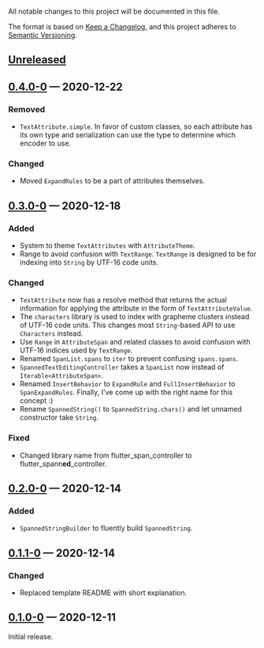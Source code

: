 All notable changes to this project will be documented in this file.

The format is based on [Keep a Changelog](https://keepachangelog.com/en/1.0.0/),
and this project adheres to [Semantic Versioning](https://semver.org/spec/v2.0.0.html).

## [Unreleased]

## [0.4.0-0] — 2020-12-22

### Removed

- `TextAttribute.simple`. In favor of custom classes, so each attribute has its own type and
  serialization can use the type to determine which encoder to use.

### Changed

- Moved `ExpandRules` to be a part of attributes themselves.

## [0.3.0-0] — 2020-12-18

### Added

- System to theme `TextAttributes` with `AttributeTheme`.
- Range to avoid confusion with `TextRange`.
  `TextRange` is designed to be for indexing into `String` by UTF-16 code units.

### Changed

- `TextAttribute` now has a resolve method that returns the actual information for
  applying the attribute in the form of `TextAttributeValue`.
- The `characters` library is used to index with grapheme clusters instead of UTF-16 code units.
  This changes most `String`-based API to use `Characters` instead.
- Use `Range` in `AttributeSpan` and related classes to avoid confusion with UTF-16 indices used by `TextRange`.
- Renamed `SpanList.spans` to `iter` to prevent confusing `spans.spans`.
- `SpannedTextEditingController` takes a `SpanList` now instead of `Iterable<AttributeSpan>`.
- Renamed `InsertBehavior` to `ExpandRule` and `FullInsertBehavior` to `SpanExpandRules`.
  Finally, I've come up with the right name for this concept :)
- Rename `SpannedString()` to `SpannedString.chars()` and let unnamed constructor take `String`.

### Fixed

- Changed library name from flutter\_span\_controller to flutter\_spann**ed**\_controller.

## [0.2.0-0] — 2020-12-14

### Added

- `SpannedStringBuilder` to fluently build `SpannedString`.

## [0.1.1-0] — 2020-12-14

### Changed

- Replaced template README with short explanation.

## [0.1.0-0] — 2020-12-11

Initial release.

[Unreleased]: https://github.com/Jjagg/boustro/tree/main/packages/flutter_spanned_controller
[0.4.0-0]: https://github.com/Jjagg/boustro/tree/release_fsp_v0.4.0-0/packages/flutter_spanned_controller
[0.3.0-0]: https://github.com/Jjagg/boustro/tree/release_fsp_v0.3.0-0/packages/flutter_spanned_controller
[0.2.0-0]: https://github.com/Jjagg/boustro/tree/release_fsp_v0.2.0-0/packages/flutter_spanned_controller
[0.1.1-0]: https://github.com/Jjagg/boustro/tree/release_fsp_v0.1.1-0/packages/flutter_spanned_controller
[0.1.0-0]: https://github.com/Jjagg/boustro/tree/9aa26d5459ecf7447bd8accc6fc31938b1d6d5aa/packages/flutter_spanned_controller
